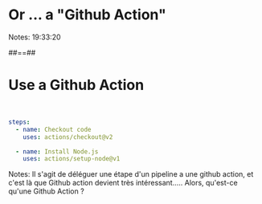 <!-- .slide: class="transition sfeir-bg-red" -->

# Or ... a "Github Action"

Notes: 19:33:20

##==##
<!-- .slide: class="with-code" -->
# Use a Github Action
<br>

```yaml
steps:
  - name: Checkout code
    uses: actions/checkout@v2

  - name: Install Node.js
    uses: actions/setup-node@v1
```
<!-- .element: class="big-code" -->

Notes: Il s'agit de déléguer une étape d'un pipeline a une github action, et c'est là que Github action devient très intéressant..... Alors, qu'est-ce qu'une Github Action ? 

